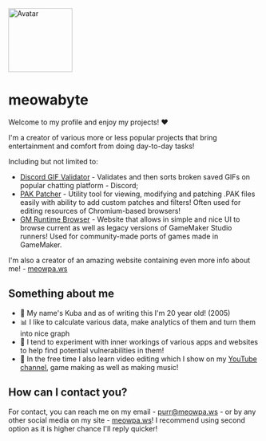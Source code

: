 <img title="Avatar" src="https://codeberg.org/meowabyte/meowpa.ws/raw/branch/main/src/img/av.webp" height="128" />

# meowabyte
Welcome to my profile and enjoy my projects! ♥️

I'm a creator of various more or less popular projects that bring entertainment and comfort from doing day-to-day tasks!

Including but not limited to:
- [Discord GIF Validator](https://github.com/meowabyte/gif-validator) - Validates and then sorts broken saved GIFs on popular chatting platform - Discord;
- [PAK Patcher](https://github.com/meowabyte/pak-patcher) - Utility tool for viewing, modifying and patching .PAK files easily with ability to add custom patches and filters! Often used for editing resources of Chromium-based browsers!
- [GM Runtime Browser](https://github.com/meowabyte/gm-runtime-browser) - Website that allows in simple and nice UI to browse current as well as legacy versions of GameMaker Studio runners! Used for community-made ports of games made in GameMaker. 

I'm also a creator of an amazing website containing even more info about me! - [meowpa.ws](https://meowpa.ws)

## Something about me

- 👋 My name's Kuba and as of writing this I'm 20 year old! (2005)
- 📊 I like to calculate various data, make analytics of them and turn them into nice graph
- 👾 I tend to experiment with inner workings of various apps and websites to help find potential vulnerabilities in them!
- 🎨 In the free time I also learn video editing which I show on my [YouTube channel](https://youtube.com/@meowabyte), game making as well as making music!

## How can I contact you?

For contact, you can reach me on my email - [purr@meowpa.ws](mailto:purr@meowpa.ws) - or by any other social media on my site - [meowpa.ws](https://meowpa.ws)!
I recommend using second option as it is higher chance I'll reply quicker!